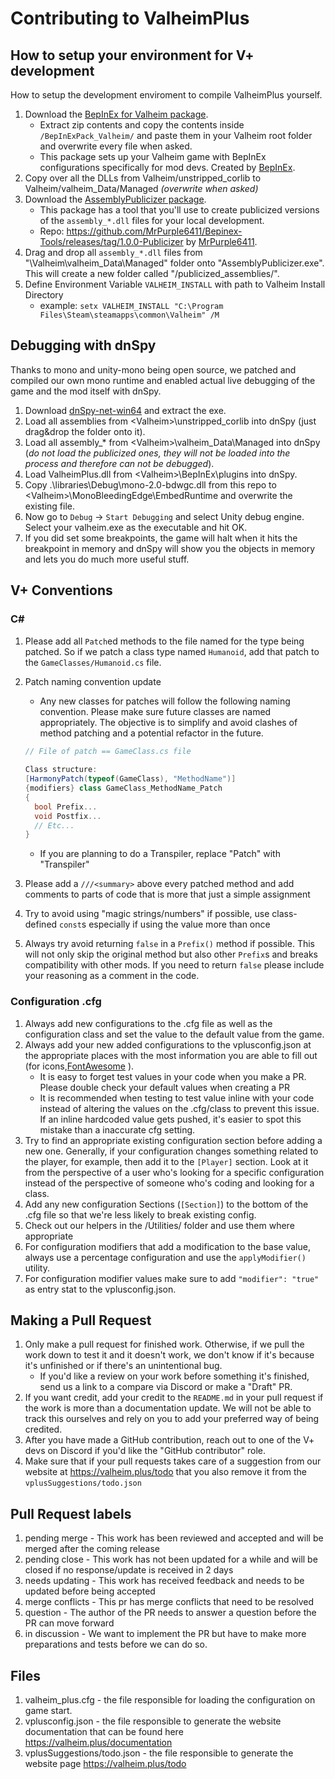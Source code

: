 # Contributing to ValheimPlus

## How to setup your environment for V+ development
How to setup the development enviroment to compile ValheimPlus yourself.

1. Download the [BepInEx for Valheim package](https://valheim.thunderstore.io/package/download/denikson/BepInExPack_Valheim/5.4.2200/).
   - Extract zip contents and copy the contents inside `/BepInExPack_Valheim/` and paste them in your Valheim root folder and overwrite every file when asked.
   - This package sets up your Valheim game with BepInEx configurations specifically for mod devs. Created by [BepInEx](https://github.com/BepInEx).
1. Copy over all the DLLs from Valheim/unstripped_corlib to Valheim/valheim_Data/Managed *(overwrite when asked)*
1. Download the [AssemblyPublicizer package](https://mega.nz/file/oQxEjCJI#_XPXEjwLfv9zpcF2HRakYzepMwaUXflA9txxhx4tACA).
   - This package has a tool that you'll use to create publicized versions of the `assembly_*.dll` files for your local development.
   - Repo: https://github.com/MrPurple6411/Bepinex-Tools/releases/tag/1.0.0-Publicizer by [MrPurple6411](https://github.com/MrPurple6411).
1. Drag and drop all `assembly_*.dll` files from "\Valheim\valheim_Data\Managed\" folder onto "AssemblyPublicizer.exe". This will create a new folder called "/publicized_assemblies/".
1. Define Environment Variable `VALHEIM_INSTALL` with path to Valheim Install Directory  
   - example: `setx VALHEIM_INSTALL "C:\Program Files\Steam\steamapps\common\Valheim" /M`

## Debugging with dnSpy

Thanks to mono and unity-mono being open source, we patched and compiled our own mono runtime and enabled actual live debugging of the game and the mod itself with dnSpy.

1. Download [dnSpy-net-win64](https://github.com/dnSpy/dnSpy/releases) and extract the exe.
2. Load all assemblies from \<Valheim>\unstripped_corlib into dnSpy (just drag&drop the folder onto it).
3. Load all assembly_* from \<Valheim>\valheim_Data\Managed into dnSpy (*do not load the publicized ones, they will not be loaded into the process and therefore can not be debugged*).
4. Load ValheimPlus.dll from \<Valheim>\BepInEx\plugins into dnSpy.
5. Copy .\libraries\Debug\mono-2.0-bdwgc.dll from this repo to \<Valheim>\MonoBleedingEdge\EmbedRuntime and overwrite the existing file.
6. Now go to `Debug` -> `Start Debugging` and select Unity debug engine. Select your valheim.exe as the executable and hit OK.
7. If you did set some breakpoints, the game will halt when it hits the breakpoint in memory and dnSpy will show you the objects in memory and lets you do much more useful stuff.

## V+ Conventions
### C#
1. Please add all `Patch`ed methods to the file named for the type being patched. So if we patch a class type named `Humanoid`, add that patch to the `GameClasses/Humanoid.cs` file.
1. Patch naming convention update
   - Any new classes for patches will follow the following naming convention. Please make sure future classes are named appropriately. The objective is to simplify and avoid clashes of method patching and a potential refactor in the future. 

   ```csharp
   // File of patch == GameClass.cs file
 
   Class structure:
   [HarmonyPatch(typeof(GameClass), "MethodName")]
   {modifiers} class GameClass_MethodName_Patch
   {
     bool Prefix...
     void Postfix...
     // Etc...
   }
   ```
   - If you are planning to do a Transpiler, replace "Patch" with "Transpiler"
1. Please add a `///<summary>` above every patched method and add comments to parts of code that is more that just a simple assignment
1. Try to avoid using "magic strings/numbers" if possible, use class-defined `const`s especially if using the value more than once
1. Always try avoid returning `false` in a `Prefix()` method if possible. This will not only skip the original method but also other `Prefix`s and breaks compatibility with other mods. If you need to return `false` please include your reasoning as a comment in the code.

### Configuration .cfg
1. Always add new configurations to the .cfg file as well as the configuration class and set the value to the default value from the game.
1. Always add your new added configurations to the vplusconfig.json at the appropriate places with the most information you are able to fill out (for icons,[FontAwesome](https://fontawesome.com/icons?d=gallery) ). 
   - It is easy to forget test values in your code when you make a PR. Please double check your default values when creating a PR
   - It is recommended when testing to test value inline with your code instead of altering the values on the .cfg/class to prevent this issue. If an inline hardcoded value gets pushed, it's easier to spot this mistake than a inaccurate cfg setting.
1. Try to find an appropriate existing configuration section before adding a new one. Generally, if your configuration changes something related to the player, for example, then add it to the `[Player]` section. Look at it from the perspective of a user who's looking for a specific configuration instead of the perspective of someone who's coding and looking for a class.
1. Add any new configuration Sections (`[Section]`) to the bottom of the .cfg file so that we're less likely to break existing config.
1. Check out our helpers in the /Utilities/ folder and use them where appropriate
1. For configuration modifiers that add a modification to the base value, always use a percentage configuration and use the `applyModifier()` utility.
1. For configuration modifier values make sure to add `"modifier": "true"` as entry stat to the vplusconfig.json.

## Making a Pull Request
1. Only make a pull request for finished work. Otherwise, if we pull the work down to test it and it doesn't work, we don't know if it's because it's unfinished or if there's an unintentional bug.
   - If you'd like a review on your work before something it's finished, send us a link to a compare via Discord or make a "Draft" PR.
1. If you want credit, add your credit to the `README.md` in your pull request if the work is more than a documentation update. We will not be able to track this ourselves and rely on you to add your preferred way of being credited.
1. After you have made a GitHub contribution, reach out to one of the V+ devs on Discord if you'd like the "GitHub contributor" role.
2. Make sure that if your pull requests takes care of a suggestion from our website at https://valheim.plus/todo that you also remove it from the `vplusSuggestions/todo.json`

## Pull Request labels
1. pending merge - This work has been reviewed and accepted and will be merged after the coming release
1. pending close - This work has not been updated for a while and will be closed if no response/update is received in 2 days
1. needs updating - This work has received feedback and needs to be updated before being accepted
1. merge conflicts - This pr has merge conflicts that need to be resolved
1. question - The author of the PR needs to answer a question before the PR can move forward
1. in discussion - We want to implement the PR but have to make more preparations and tests before we can do so.

## Files
1. valheim_plus.cfg - the file responsible for loading the configuration on game start.
2. vplusconfig.json - the file responsible to generate the website documentation that can be found here https://valheim.plus/documentation
3. vplusSuggestions/todo.json - the file responsible to generate the website page https://valheim.plus/todo
